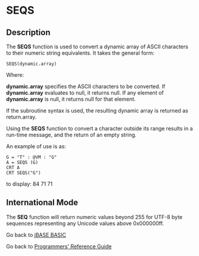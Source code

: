 # SEQS

<PageHeader />

## Description

The **SEQS** function is used to convert a dynamic array of ASCII characters to their numeric string equivalents. It takes the general form:

```
SEQS(dynamic.array)
```

Where:

**dynamic.array** specifies the ASCII characters to be converted. If **dynamic.array** evaluates to null, it returns null. If any element of **dynamic.array** is null, it returns null for that element.

If the subroutine syntax is used, the resulting dynamic array is returned as return.array.

Using the **SEQS** function to convert a character outside its range results in a run-time message, and the return of an empty string.

An example of use is as:

```
G = "T" : @VM : "G"
A = SEQS (G)
CRT A
CRT SEQS("G")
```

to display: 84 71 71

## International Mode

The **SEQ** function will return numeric values beyond 255 for UTF-8 byte sequences representing any Unicode values above 0x000000ff.

Go back to [jBASE BASIC](./../README.md)

Go back to [Programmers' Reference Guide](./../../reference-guides/jbc/README.md)

  
<PageFooter />

